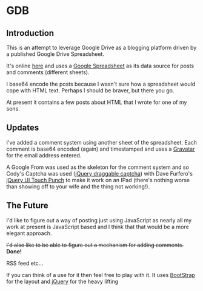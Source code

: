 
GDB
===

Introduction
------------

This is an attempt to leverage Google Drive as a blogging platform driven by a published Google Drive Spreadsheet.

It's online [here](https://googledrive.com/host/0ByRgQIhodQXfaVdHOElsZTV5c3c/driveblog/) and uses a [Google Spreadsheet](https://docs.google.com/spreadsheet/ccc?key=0AiRgQIhodQXfdGZ5OV9INlNRME9YUnc2VUhmRGtPaVE&usp=sharing) as its data source for posts and comments (different sheets).

I base64 encode the posts because I wasn't sure how a spreadsheet would cope with HTML text. Perhaps I should be braver, but there you go.

At present it contains a few posts about HTML that I wrote for one of my sons.

Updates
-------

I've added a comment system using another sheet of the spreadsheet. Each comment is base64 encoded (again) and timestamped and uses a [Gravatar](http://gravatar.com/) for the email address entered.

A Google From was used as the skeleton for the comment system and so Cody's Captcha was used ([jQuery draggable captcha](http://sitehelp.com.au/jquery-fancy-draggable-captcha/)) with Dave Furfero's [jQuery UI Touch Punch](http://touchpunch.furf.com/) to make it work on an IPad (there's nothing worse than showing off to your wife and the thing not working!).

The Future
----------

I'd like to figure out a way of posting just using JavaScript as nearly all my work at present is JavaScript based and I think that that would be a more elegant approach.

~~I'd also like to be able to figure out a mechanism for adding comments.~~ **Done!**

RSS feed etc...

If you can think of a use for it then feel free to play with it. It uses [BootStrap](http://twitter.github.io/bootstrap/) for the layout and [jQuery](http://jquery.com/) for the heavy lifting